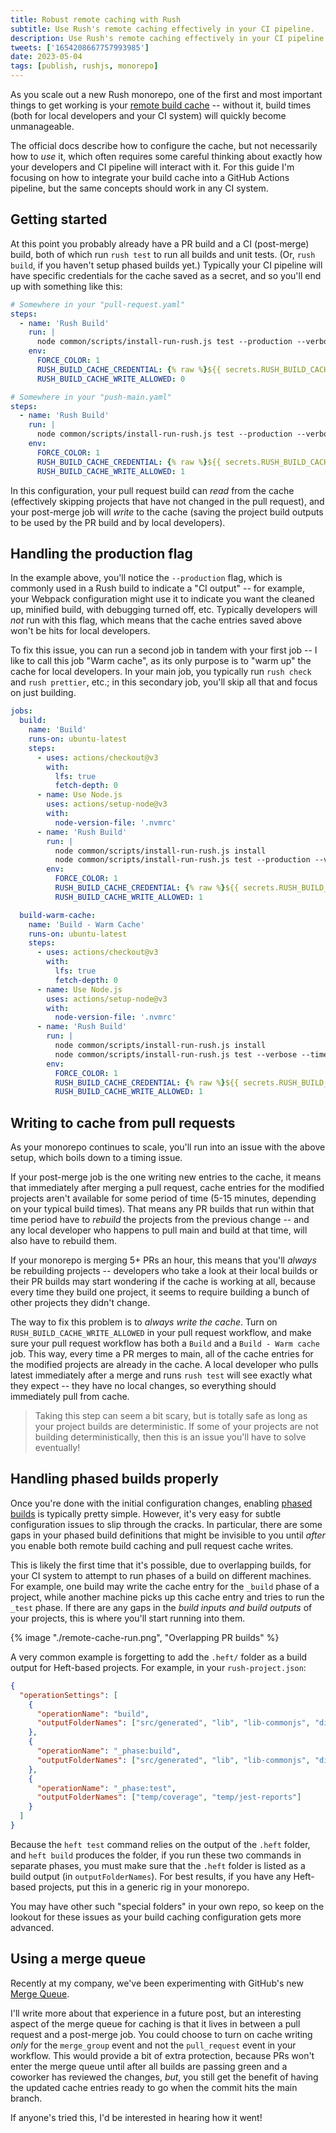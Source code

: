 ```yaml
---
title: Robust remote caching with Rush
subtitle: Use Rush's remote caching effectively in your CI pipeline.
description: Use Rush's remote caching effectively in your CI pipeline.
tweets: ['1654208667757993985']
date: 2023-05-04
tags: [publish, rushjs, monorepo]
---
```


As you scale out a new Rush monorepo, one of the first and most important things to get working is your [remote build cache](https://rushjs.io/pages/maintainer/build_cache/) -- without it, build times (both for local developers and your CI system) will quickly become unmanageable.

The official docs describe how to configure the cache, but not necessarily how to _use_ it, which often requires some careful thinking about exactly how your developers and CI pipeline will interact with it. For this guide I'm focusing on how to integrate your build cache into a GitHub Actions pipeline, but the same concepts should work in any CI system.

## Getting started

At this point you probably already have a PR build and a CI (post-merge) build, both of which run `rush test` to run all builds and unit tests. (Or, `rush build`, if you haven't setup phased builds yet.) Typically your CI pipeline will have specific credentials for the cache saved as a secret, and so you'll end up with something like this:

```yaml
# Somewhere in your "pull-request.yaml"
steps:
  - name: 'Rush Build'
    run: |
      node common/scripts/install-run-rush.js test --production --verbose --timeline
    env:
      FORCE_COLOR: 1
      RUSH_BUILD_CACHE_CREDENTIAL: {% raw %}${{ secrets.RUSH_BUILD_CACHE_TOKEN }}{% endraw %}
      RUSH_BUILD_CACHE_WRITE_ALLOWED: 0

# Somewhere in your "push-main.yaml"
steps:
  - name: 'Rush Build'
    run: |
      node common/scripts/install-run-rush.js test --production --verbose --timeline
    env:
      FORCE_COLOR: 1
      RUSH_BUILD_CACHE_CREDENTIAL: {% raw %}${{ secrets.RUSH_BUILD_CACHE_TOKEN }}{% endraw %}
      RUSH_BUILD_CACHE_WRITE_ALLOWED: 1
```

In this configuration, your pull request build can _read_ from the cache (effectively skipping projects that have not changed in the pull request), and your post-merge job will _write_ to the cache (saving the project build outputs to be used by the PR build and by local developers).

## Handling the production flag

In the example above, you'll notice the `--production` flag, which is commonly used in a Rush build to indicate a "CI output" -- for example, your Webpack configuration might use it to indicate you want the cleaned up, minified build, with debugging turned off, etc. Typically developers will _not_ run with this flag, which means that the cache entries saved above won't be hits for local developers.

To fix this issue, you can run a second job in tandem with your first job -- I like to call this job "Warm cache", as its only purpose is to "warm up" the cache for local developers. In your main job, you typically run `rush check` and `rush prettier`, etc.; in this secondary job, you'll skip all that and focus on just building.

```yaml
jobs:
  build:
    name: 'Build'
    runs-on: ubuntu-latest
    steps:
      - uses: actions/checkout@v3
        with:
          lfs: true
          fetch-depth: 0
      - name: Use Node.js
        uses: actions/setup-node@v3
        with:
          node-version-file: '.nvmrc'
      - name: 'Rush Build'
        run: |
          node common/scripts/install-run-rush.js install
          node common/scripts/install-run-rush.js test --production --verbose --timeline
        env:
          FORCE_COLOR: 1
          RUSH_BUILD_CACHE_CREDENTIAL: {% raw %}${{ secrets.RUSH_BUILD_CACHE_TOKEN }}{% endraw %}
          RUSH_BUILD_CACHE_WRITE_ALLOWED: 1

  build-warm-cache:
    name: 'Build - Warm Cache'
    runs-on: ubuntu-latest
    steps:
      - uses: actions/checkout@v3
        with:
          lfs: true
          fetch-depth: 0
      - name: Use Node.js
        uses: actions/setup-node@v3
        with:
          node-version-file: '.nvmrc'
      - name: 'Rush Build'
        run: |
          node common/scripts/install-run-rush.js install
          node common/scripts/install-run-rush.js test --verbose --timeline
        env:
          FORCE_COLOR: 1
          RUSH_BUILD_CACHE_CREDENTIAL: {% raw %}${{ secrets.RUSH_BUILD_CACHE_TOKEN }}{% endraw %}
          RUSH_BUILD_CACHE_WRITE_ALLOWED: 1
```

## Writing to cache from pull requests

As your monorepo continues to scale, you'll run into an issue with the above setup, which boils down to a timing issue.

If your post-merge job is the one writing new entries to the cache, it means that immediately after merging a pull request, cache entries for the modified projects aren't available for some period of time (5-15 minutes, depending on your typical build times). That means any PR builds that run within that time period have to _rebuild_ the projects from the previous change -- and any local developer who happens to pull main and build at that time, will also have to rebuild them.

If your monorepo is merging 5+ PRs an hour, this means that you'll _always_ be rebuilding projects -- developers who take a look at their local builds or their PR builds may start wondering if the cache is working at all, because every time they build one project, it seems to require building a bunch of other projects they didn't change.

The way to fix this problem is to _always write the cache_. Turn on `RUSH_BUILD_CACHE_WRITE_ALLOWED` in your pull request workflow, and make sure your pull request workflow has both a `Build` and a `Build - Warm cache` job. This way, every time a PR merges to main, all of the cache entries for the modified projects are already in the cache. A local developer who pulls latest immediately after a merge and runs `rush test` will see exactly what they expect -- they have no local changes, so everything should immediately pull from cache.

> Taking this step can seem a bit scary, but is totally safe as long as your project builds are deterministic. If some of your projects are not building deterministically, then this is an issue you'll have to solve eventually!

## Handling phased builds properly

Once you're done with the initial configuration changes, enabling [phased builds](https://rushjs.io/pages/maintainer/phased_builds/) is typically pretty simple. However, it's very easy for subtle configuration issues to slip through the cracks. In particular, there are some gaps in your phased build definitions that might be invisible to you until _after_ you enable both remote build caching and pull request cache writes.

This is likely the first time that it's possible, due to overlapping builds, for your CI system to attempt to run phases of a build on different machines. For example, one build may write the cache entry for the `_build` phase of a project, while another machine picks up this cache entry and tries to run the `_test` phase. If there are any gaps in the _build inputs and build outputs_ of your projects, this is where you'll start running into them.

{% image "./remote-cache-run.png", "Overlapping PR builds" %}

A very common example is forgetting to add the `.heft/` folder as a build output for Heft-based projects. For example, in your `rush-project.json`:

```json
{
  "operationSettings": [
    {
      "operationName": "build",
      "outputFolderNames": ["src/generated", "lib", "lib-commonjs", "dist", "temp"]
    },
    {
      "operationName": "_phase:build",
      "outputFolderNames": ["src/generated", "lib", "lib-commonjs", "dist", ".heft"]
    },
    {
      "operationName": "_phase:test",
      "outputFolderNames": ["temp/coverage", "temp/jest-reports"]
    }
  ]
}
```

Because the `heft test` command relies on the output of the `.heft` folder, and `heft build` produces the folder, if you run these two commands in separate phases, you must make sure that the `.heft` folder is listed as a build output (in `outputFolderNames`). For best results, if you have any Heft-based projects, put this in a generic rig in your monorepo.

You may have other such "special folders" in your own repo, so keep on the lookout for these issues as your build caching configuration gets more advanced.

## Using a merge queue

Recently at my company, we've been experimenting with GitHub's new [Merge Queue](https://docs.github.com/en/repositories/configuring-branches-and-merges-in-your-repository/configuring-pull-request-merges/managing-a-merge-queue).

I'll write more about that experience in a future post, but an interesting aspect of the merge queue for caching is that it lives in between a pull request and a post-merge job. You could choose to turn on cache writing _only_ for the `merge_group` event and not the `pull_request` event in your workflow. This would provide a bit of extra protection, because PRs won't enter the merge queue until after all builds are passing green and a coworker has reviewed the changes, _but_, you still get the benefit of having the updated cache entries ready to go when the commit hits the main branch.

If anyone's tried this, I'd be interested in hearing how it went!
